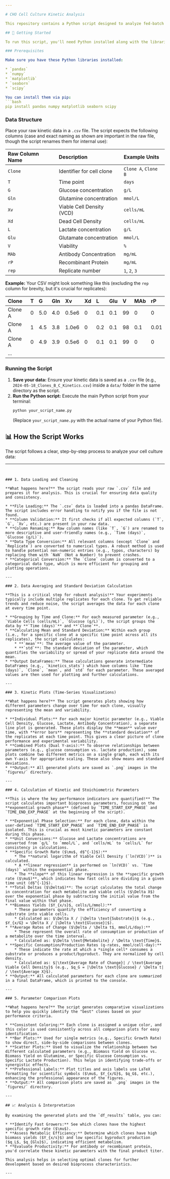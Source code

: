 ```yaml
---

# CHO Cell Culture Kinetic Analysis

This repository contains a Python script designed to analyze fed-batch CHO (Chinese Hamster Ovary) cell culture kinetic data. It automates the process of data cleaning, visualization, and the calculation of key bioprocess parameters, providing insights into clone performance.

## 🚀 Getting Started

To run this script, you'll need Python installed along with the libraries listed in the `requirements.txt` (or shown below).

### Prerequisites

Make sure you have these Python libraries installed:

* `pandas`
* `numpy`
* `matplotlib`
* `seaborn`
* `scipy`

You can install them via pip:
```bash
pip install pandas numpy matplotlib seaborn scipy
```

### Data Structure

Place your raw kinetic data in a `.csv` file. The script expects the following columns (case and exact naming as shown are important in the raw file, though the script renames them for internal use):

| Raw Column Name | Description               | Example Units        |
| :-------------- | :------------------------ | :------------------- |
| `Clone`         | Identifier for cell clone | `Clone A`, `Clone B` |
| `T`             | Time point                | `days`               |
| `G`             | Glucose concentration     | `g/L`                |
| `Gln`           | Glutamine concentration   | `mmol/L`             |
| `Xv`            | Viable Cell Density (VCD) | `cells/mL`           |
| `Xd`            | Dead Cell Density         | `cells/mL`           |
| `L`             | Lactate concentration     | `g/L`                |
| `Glu`           | Glutamate concentration   | `mmol/L`             |
| `V`             | Viability                 | `%`                  |
| `MAb`           | Antibody Concentration    | `mg/mL`              |
| `rP`            | Recombinant Protein       | `mg/mL`              |
| `rep`           | Replicate number          | `1`, `2`, `3`        |

**Example:** Your CSV might look something like this (excluding the `rep` column for brevity, but it's crucial for replicates):

| Clone    | T | G   | Gln | Xv    | Xd | L   | Glu | V  | MAb | rP  |
| :------- | :- | :-- | :-- | :---- | :-- | :-- | :-- | :-- | :-- | :-- |
| Clone A | 0 | 5.0 | 4.0 | 0.5e6 | 0  | 0.1 | 0.1 | 99 | 0   | 0   |
| Clone A | 1 | 4.5 | 3.8 | 1.0e6 | 0  | 0.2 | 0.1 | 98 | 0.1 | 0.01|
| Clone A | 0 | 4.9 | 3.9 | 0.5e6 | 0  | 0.1 | 0.1 | 99 | 0   | 0   |
| ...      |   |     |     |       |    |     |     |    |     |     |

### Running the Script

1.  **Save your data:** Ensure your kinetic data is saved as a `.csv` file (e.g., `2024-05-18_Clones_B_C_Kinetics.csv`) inside a `data/` folder in the same directory as the script.
2.  **Run the Python script:** Execute the main Python script from your terminal:
    ```bash
    python your_script_name.py
    ```
    (Replace `your_script_name.py` with the actual name of your Python file).

## 📊 How the Script Works

The script follows a clear, step-by-step process to analyze your cell culture data:

---
```


### 1. Data Loading and Cleaning

**What happens here?** The script reads your raw `.csv` file and prepares it for analysis. This is crucial for ensuring data quality and consistency.

* **File Loading:** The `.csv` data is loaded into a pandas DataFrame. The script includes error handling to notify you if the file is not found.
* **Column Validation:** It first checks if all expected columns (`T`, `G`, `Xv`, etc.) are present in your raw data.
* **Column Renaming:** Raw column names (like `T`, `G`) are renamed to more descriptive and user-friendly names (e.g., `Time (days)`, `Glucose (g/L)`).
* **Data Type Conversion:** All relevant columns (except `Clone` and `Replicate`) are converted to numerical types. A robust method is used to handle potential non-numeric entries (e.g., typos, characters) by replacing them with `NaN` (Not a Number) to prevent crashes.
* **Categorical Conversion:** The `Clone` column is converted to a categorical data type, which is more efficient for grouping and plotting operations.

---

### 2. Data Averaging and Standard Deviation Calculation

**This is a critical step for robust analysis!** Your experiments typically include multiple replicates for each clone. To get reliable trends and reduce noise, the script averages the data for each clone at every time point.

* **Grouping by Time and Clone:** For each measured parameter (e.g., `Viable Cells (cells/mL)`, `Glucose (g/L)`), the script groups the data by **`Time (days)`** and **`Clone`**.
* **Calculating Mean and Standard Deviation:** Within each group (i.e., for a specific clone at a specific time point across all its replicates), the script calculates:
    * **`mean`**: The average value of the parameter.
    * **`std`**: The standard deviation of the parameter, which quantifies the variability or spread of your replicate data around the mean.
* **Output DataFrames:** These calculations generate intermediate DataFrames (e.g., `kinetics_stats`) which have columns like `Time (days)`, `Clone`, `mean`, and `std` for each parameter. These averaged values are then used for plotting and further calculations.

---

### 3. Kinetic Plots (Time-Series Visualizations)

**What happens here?** The script generates plots showing how different parameters change over time for each clone, visually representing the mean and variability.

* **Individual Plots:** For each major kinetic parameter (e.g., Viable Cell Density, Glucose, Lactate, Antibody Concentration), a separate line plot is generated. These plots display the **mean** value over time, with **error bars** representing the **standard deviation** of the replicates at each time point. This gives a clear picture of clone performance and experimental variability.
* **Combined Plots (Dual Y-axis):** To observe relationships between parameters (e.g., glucose consumption vs. lactate production), some plots combine two different metrics on a single graph, each with its own Y-axis for appropriate scaling. These also show means and standard deviations.
* **Output:** All generated plots are saved as `.png` images in the `figures/` directory.

---

### 4. Calculation of Kinetic and Stoichiometric Parameters

**This is where the key performance indicators are quantified!** The script calculates important bioprocess parameters, focusing on the **exponential growth phase** (defined by `TIME_START_EXP_PHASE` and `TIME_END_EXP_PHASE` at the beginning of the script).

* **Exponential Phase Selection:** For each clone, data within the user-defined `TIME_START_EXP_PHASE` and `TIME_END_EXP_PHASE` is isolated. This is crucial as most kinetic parameters are constant during this phase.
* **Unit Conversions:** Glucose and Lactate concentrations are converted from `g/L` to `mmol/L`, and `cells/mL` to `cells/L` for consistency in calculations.
* **Specific Growth Rate ($\mu$, d$^{-1}$):**
    * The **natural logarithm of Viable Cell Density (`ln(VCD)`)** is calculated.
    * A **linear regression** is performed on `ln(VCD)` vs. `Time (days)` within the exponential phase.
    * The **slope** of this linear regression is the **specific growth rate ($\mu$)**, which indicates how fast cells are dividing in a given time unit (d$^{-1}$).
* **Total Deltas ($\Delta$)**: The script calculates the total change in concentration for each metabolite and viable cells ($\Delta X$) over the exponential phase by subtracting the initial value from the final value within that phase.
* **Biomass Yields ($Y_{x/s}$, cells/L/mmol):**
    * These parameters quantify the efficiency of converting a substrate into viable cells.
    * Calculated as: $\Delta X / |\Delta \text{Substrate}|$ (e.g., $Y_{x/G} = \Delta X / |\Delta \text{Glucose}|$).
* **Average Rates of Change ($\Delta / \Delta t$, mmol/L/day):**
    * These represent the overall rate of consumption or production of a metabolite over the time interval.
    * Calculated as: $\Delta \text{Metabolite} / \Delta \text{Time}$.
* **Specific Consumption/Production Rates (q-rates, mmol/cell·day):**
    * These indicate the rate at which a *single cell* consumes a substrate or produces a product/byproduct. They are normalized by cell density.
    * Calculated as: $|\text{Average Rate of Change}| / \text{Average Viable Cell Density}$ (e.g., $q_G = |\Delta \text{Glucose} / \Delta t| / \text{Average X}$).
* **Output:** All calculated parameters for each clone are summarized in a final DataFrame, which is printed to the console.

---

### 5. Parameter Comparison Plots

**What happens here?** The script generates comparative visualizations to help you quickly identify the "best" clones based on your performance criteria.

* **Consistent Coloring:** Each clone is assigned a unique color, and this color is used consistently across all comparison plots for easy identification.
* **Bar Plots:** Used for single metrics (e.g., Specific Growth Rate) to show direct, side-by-side comparisons between clones.
* **Scatter Plots:** Used to visualize the relationship between two different calculated parameters (e.g., Biomass Yield on Glucose vs. Biomass Yield on Glutamine, or Specific Glucose Consumption vs. Specific Lactate Production). This helps in identifying trade-offs or synergistic effects.
* **Professional Labels:** Plot titles and axis labels use LaTeX formatting for scientific symbols ($\mu$, $Y_{x/G}$, $q_G$, etc.), enhancing the professional appearance of the figures.
* **Output:** All comparison plots are saved as `.png` images in the `figures/` directory.

---

## 📈 Analysis & Interpretation

By examining the generated plots and the `df_results` table, you can:

* **Identify Fast Growers:** See which clones have the highest specific growth rate ($\mu$).
* **Assess Metabolic Efficiency:** Determine which clones have high biomass yields ($Y_{x/s}$) and low specific byproduct production ($q_L$, $q_{Glu}$), indicating efficient metabolism.
* **Evaluate Productivity:** For antibody or recombinant protein, you'd correlate these kinetic parameters with the final product titer.

This analysis helps in selecting optimal clones for further development based on desired bioprocess characteristics.

---

